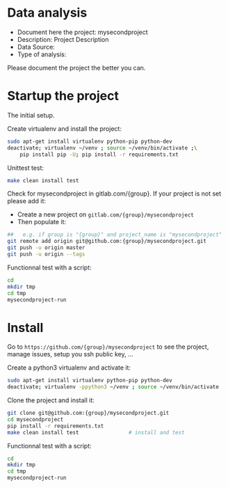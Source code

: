 # Data analysis
- Document here the project: mysecondproject
- Description: Project Description
- Data Source:
- Type of analysis:

Please document the project the better you can.

# Startup the project

The initial setup.

Create virtualenv and install the project:
```bash
sudo apt-get install virtualenv python-pip python-dev
deactivate; virtualenv ~/venv ; source ~/venv/bin/activate ;\
    pip install pip -U; pip install -r requirements.txt
```

Unittest test:
```bash
make clean install test
```

Check for mysecondproject in gitlab.com/{group}.
If your project is not set please add it:

- Create a new project on `gitlab.com/{group}/mysecondproject`
- Then populate it:

```bash
##   e.g. if group is "{group}" and project_name is "mysecondproject"
git remote add origin git@github.com:{group}/mysecondproject.git
git push -u origin master
git push -u origin --tags
```

Functionnal test with a script:

```bash
cd
mkdir tmp
cd tmp
mysecondproject-run
```

# Install

Go to `https://github.com/{group}/mysecondproject` to see the project, manage issues,
setup you ssh public key, ...

Create a python3 virtualenv and activate it:

```bash
sudo apt-get install virtualenv python-pip python-dev
deactivate; virtualenv -ppython3 ~/venv ; source ~/venv/bin/activate
```

Clone the project and install it:

```bash
git clone git@github.com:{group}/mysecondproject.git
cd mysecondproject
pip install -r requirements.txt
make clean install test                # install and test
```
Functionnal test with a script:

```bash
cd
mkdir tmp
cd tmp
mysecondproject-run
```
